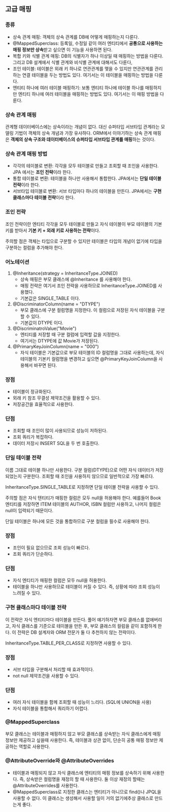 ## 고급 매핑

### 종류

- 상속 관계 매핑: 객체의 상속 관계를 DB에 어떻게 매핑하는지 다룬다.
- @MappedSuperclass: 등록일, 수정일 같이 여러 엔티티에서 **공통으로 사용하는 매핑 정보만 상속**받고 싶으면 이 기능을 사용하면 된다.
- 복합 키와 식별 관계 매핑: DB의 식별자가 하나 이상일 때 매핑하는 방법을 다룬다.
  그리고 DB 설계에서 식별 관계와 비식별 관계에 대해서도 다룬다,
- 조인 테이블: 테이블은 외래 키 하나로 연관관계를 맺을 수 있지만 연관관계를 관리하는 연결 테이블을 두는 방법도 있다.
  여기서는 이 테이블을 매핑하는 방법을 다룬다.
- 엔티티 하나에 여러 테이블 매핑하기: 보통 엔티티 하나에 테이블 하나를 매핑하지만 엔티티 하나에 여러 테이블을 매핑하는 방법도 있다. 여기서는 이 매핑 방법을 다룬다.



### 상속 관계 매핑

관계형 데이터베이스에는 상속이라는 개념이 없다. 대신 슈퍼타입 서브타입 관계라는 모델링 기법이 객체의 상속 개념과 가장 유사하다.
ORM에서 이야기하는 상속 관계 매핑은 **객체의 상속 구조와 데이터베이스의 슈퍼타입 서브타입 관계를 매핑**하는 것이다.

### 상속 관계 매핑 방법

- 각각의 테이블로 변환: 각각을 모두 테이블로 만들고 조회할 때 조인을 사용한다.
  JPA 에서는 **조인 전략**이라 한다.
- 통합 테이블로 변환: 테이블을 하나만 사용해서 통합한다.
  JPA에서는 **단일 테이블 전략**이라 한다.
- 서브타입 테이블로 변환: 서브 타입마다 하나의 테이블을 만든다.
  JPA에서는 **구현 클래스마다 테이블 전략**이라 한다.



### 조인 전략

조인 전략이란 엔티티 각각을 모두 테이블로 만들고
자식 테이블이 부모 테이블의 기본 키를 받아서 **기본 키 + 외래 키로 사용하는 전략**이다.

주의할 점은 객체는 타입으로 구분할 수 있지만 테이블은 타입의 개념이 없기에 타입을 구분하는 컬럼을 추가해야 한다.

### 어노테이션

1. @Inheritance(strategy = InheritanceType.JOINED)
   - 상속 매핑은 부모 클래스에 @Inheritance 를 사용해야 한다.
   - 매핑 전략은 여기서 조인 전략을 사용하므로 InheritanceType.JOINED를 사용했다.
   - 기본값은 SINGLE_TABLE 이다.
2. @DiscriminatorColumn(name = "DTYPE")
   - 부모 클래스에 구분 컬럼명을 지정한다.
     이 컬럼으로 저장된 자식 테이블을 구분할 수 있다.
   - 기본값이 DTYPE 이다.
3. @DiscriminatroValue("Movie")
   - 엔티티를 저장할 때 구분 컬럼에 입력할 값을 지정한다.
   - 여기서는 DTYPE에 값 Movie가 저장된다.
4. @PrimaryKeyJoinColumn(name = "000")
   - 자식 테이블은 기본값으로 부모 테이블의 ID 컬럼명을 그대로 사용하는데, 자식 테이블의 기본키 컬럼명을 변경하고 싶으면 @PrimaryKeyJoinColumn을 사용해서 바꾸면 된다.

### 장점

- 테이블이 정규화된다.
- 외래 키 참조 무결성 제약조건을 활용할 수 있다.
- 저장공간을 효율적으로 사용한다.

### 단점

- 조회할 때 조인이 많이 사용되므로 성능이 저하된다.
- 조회 쿼리가 복잡하다.
- 데이터 저장시 INSERT SQL을 두 번 호출한다.



### 단일 테이블 전략

이름 그대로 테이블 하나만 사용한다.
구분 컬럼(DTYPE)으로 어떤 자식 데이터가 저장되었는지 구분한다.
조회할 때 조인을 사용하지 않으므로 일반적으로 가장 빠르다.

InheritanceType.SINGLE_TABLE로 지정하면 단일 테이블 전략을 사용할 수 있다.

주의할 점은 자식 텐티티가 매핑한 컬럼은 모두 null을 허용해야 한다.
예를들어 Book 엔티티를 저장하면 ITEM 테이블의 AUTHOR, ISBN 컬럼만 사용하고,
나머지 컬럼은 null이 입력되기 때문이다.

단일 테이블은 하나에 모든 것을 통합하므로 구분 컬럼을 필수로 사용해야 한다.

### 장점

- 조인이 필요 없으므로 조회 성능이 빠르다.
- 조회 쿼리가 단순하다.

### 단점

- 자식 엔티티가 매핑한 컬럼은 모두 null을 허용한다.
- 테이블을 하나만 사용하므로 테이블이 커질 수 있다.
  즉, 상황에 따라 조회 성능이 느려질 수 있다.



### 구현 클래스마다 테이블 전략

이 전략은 자식 엔티티마다 테이블을 만든다.
풀어 얘기하자면 부모 클래스를 없애버리고, 자식 클래스를 기준으로 테이블을 만든 후, 부모 클래스의 컬럼을 같이 포함하게 한다.
이 전략은 DB 설계자와 ORM 전문가 둘 다 추천하지 않는 전략이다.

InheritanceType.TABLE_PER_CLASS로 지정하면 사용할 수 있다.

### 장점

- 서브 타입을 구분해서 처리할 때 효과적이다.
- not null 제약조건을 사용할 수 있다.

### 단점

- 여러 자식 테이블을 함께 조회할 때 성능이 느리다. (SQL에 UNION을 사용)
- 자식 테이블을 통합해서 쿼리하기 어렵다.



### @MappedSuperclass

부모 클래스는 테이블과 매핑하지 않고 부모 클래스를 상속받는 자식 클래스에게 매핑 정보만 제공하고 싶을때 사용한다.
즉, 테이블과 상관 없이, 단순히 공통 매핑 정보만 제공하는 역할로 사용한다.

### @AttributeOverride와 @AttributeOverrides

- 테이블과 매핑되지 않고 자식 클래스에 엔티티의 매핑 정보를 상속하기 위해 사용한다.
  즉, 상속받은 컬럼명을 재정의 할 때 사용한다. 둘 이상 재정의 할때는 @AttributeOverrides를 사용한다.
- @MappedSuperclass로 지정한 클래스는 엔티티가 아니므로 find()나 JPQL을 사용할 수 없다.
  이 클래스는 생성해서 사용할 일이 거의 없기에추상 클래스로 만드는게 좋다.

